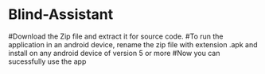 # Blind-Assistant
#Download the Zip file and extract it for source code.
#To run the application in an android device, rename the zip file with extension .apk and install on any android device of version 5 or more
#Now you can sucessfully use the app
